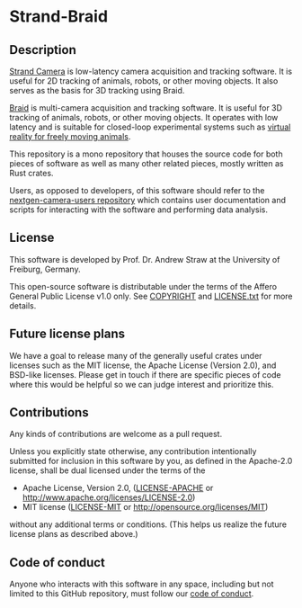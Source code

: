 # Strand-Braid

## Description

[Strand Camera](https://strawlab.org/strand-cam/) is low-latency camera
acquisition and tracking software. It is useful for 2D tracking of animals,
robots, or other moving objects. It also serves as the basis for 3D tracking
using Braid.

[Braid](https://strawlab.org/braid/) is multi-camera acquisition and tracking
software. It is useful for 3D tracking of animals, robots, or other moving
objects. It operates with low latency and is suitable for closed-loop
experimental systems such as [virtual reality for freely moving
animals](https://strawlab.org/freemovr/).

This repository is a mono repository that houses the source code for both pieces
of software as well as many other related pieces, mostly written as Rust crates.

Users, as opposed to developers, of this software should refer to the
[nextgen-camera-users
repository](https://github.com/strawlab/nextgen-camera-users/) which contains
user documentation and scripts for interacting with the software and performing
data analysis.

## License

This software is developed by Prof. Dr. Andrew Straw at the University of
Freiburg, Germany.

This open-source software is distributable under the terms of the Affero General
Public License v1.0 only. See [COPYRIGHT](COPYRIGHT) and
[LICENSE.txt](LICENSE.txt) for more details.

## Future license plans

We have a goal to release many of the generally useful crates under licenses
such as the MIT license, the Apache License (Version 2.0), and BSD-like
licenses. Please get in touch if there are specific pieces of code where this
would be helpful so we can judge interest and prioritize this.

## Contributions

Any kinds of contributions are welcome as a pull request.

Unless you explicitly state otherwise, any contribution intentionally submitted
for inclusion in this software by you, as defined in the Apache-2.0 license,
shall be dual licensed under the terms of the

 * Apache License, Version 2.0, ([LICENSE-APACHE](LICENSE-APACHE) or
   http://www.apache.org/licenses/LICENSE-2.0)
 * MIT license ([LICENSE-MIT](LICENSE-MIT) or
   http://opensource.org/licenses/MIT)

without any additional terms or conditions. (This helps us realize the future
license plans as described above.)

## Code of conduct

Anyone who interacts with this software in any space, including but not limited
to this GitHub repository, must follow our [code of
conduct](code_of_conduct.md).
